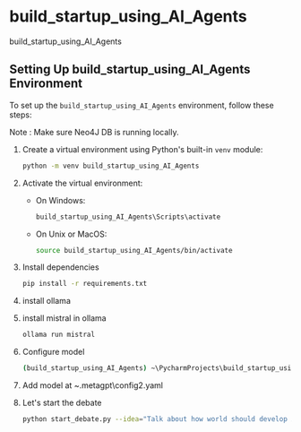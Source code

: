 # build_startup_using_AI_Agents
build_startup_using_AI_Agents


## Setting Up build_startup_using_AI_Agents Environment

To set up the `build_startup_using_AI_Agents` environment, follow these steps:

Note : Make sure Neo4J DB is running locally. 

1. Create a virtual environment using Python's built-in `venv` module:

    ```bash
    python -m venv build_startup_using_AI_Agents
    ```

2. Activate the virtual environment:

    - On Windows:

        ```bash
        build_startup_using_AI_Agents\Scripts\activate
        ```

    - On Unix or MacOS:

        ```bash
        source build_startup_using_AI_Agents/bin/activate
        ```

3. Install dependencies 
   ```bash
   pip install -r requirements.txt
   ```
5. install ollama 
6. install mistral in ollama
   ```bash
   ollama run mistral
   ```
7. Configure model
   ```bash
   (build_startup_using_AI_Agents) ~\PycharmProjects\build_startup_using_AI_Agents>metagpt --init-config
   ```
8. Add model  at ~\.metagpt\config2.yaml
9. Let's start the debate

   ```bash
   python start_debate.py --idea="Talk about how world should develop Artificial intelligence"
   ```


